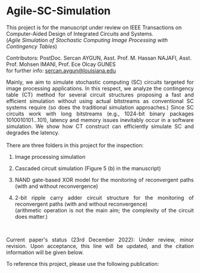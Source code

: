 # Agile-SC-Simulation

This project is for the manuscript under review on IEEE Transactions on Computer-Aided Design of Integrated Circuits and Systems. <br />
(*Agile Simulation of Stochastic Computing Image Processing with Contingency Tables*)

Contributors: PostDoc. Sercan AYGUN, Asst. Prof. M. Hassan NAJAFI, Asst. Prof. Mohsen IMANI, Prof. Ece Olcay GUNES <br />
for further info: sercan.aygun@louisiana.edu

<div align="justify"> Mainly, we aim to simulate stochastic computing (SC) circuits targeted for image processing applications. In this respect, we analyze the contingency table (CT) method for several circuit structures proposing a fast and efficient simulation without using actual bitstreams as conventional SC systems require (so does the traditional simulation approaches.) Since SC circuits work with long bitstreams (e.g., 1024-bit binary packages 1010010101...101), latency and memory issues inevitably occur in a software simulation. We show how CT construct can efficiently simulate SC and degrades the latency. <div align="justify">
<br />
There are three folders in this project for the inspection:
  
1. Image processing simulation <br />

2. Cascaded circuit simulation (Figure 5 (b) in the manuscript)
  
3. NAND gate-based XOR model for the monitoring of reconvergent paths (with and without reconvergence) <br />
  
4. 2-bit ripple carry adder circuit structure for the monitoring of reconvergent paths (with and without reconvergence) <br />
   (arithmetic operation is not the main aim; the complexity of the circuit does matter.) <br />

<br />
  
Current paper's status (23rd December 2022): Under review, minor revision. Upon acceptance, this line will be updated, and the citation information will be given below.
  
To reference this project, please use the following publication:
